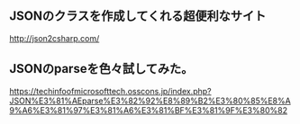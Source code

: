 ## JSONのクラスを作成してくれる超便利なサイト
http://json2csharp.com/


## JSONのparseを色々試してみた。
https://techinfoofmicrosofttech.osscons.jp/index.php?JSON%E3%81%AEparse%E3%82%92%E8%89%B2%E3%80%85%E8%A9%A6%E3%81%97%E3%81%A6%E3%81%BF%E3%81%9F%E3%80%82




